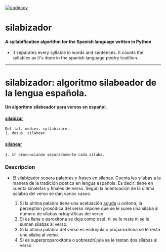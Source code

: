 [![codecov](https://img.shields.io/codecov/c/github/neburnodrog/silabizador)](https://codecov.io/gh/neburnodrog/silabizador)

# silabizador
#### A syllabification algorithm for the Spanish language written in Python

- It separates every syllable in words and sentences. It counts the syllables as it's done in the spanish language poetry tradition.


---

# silabizador: algoritmo silabeador de la lengua española.
#### Un algoritmo silabeador para versos en español.

#### [silabizar](https://dle.rae.es/silabizar)
```
Del lat. mediev. syllabizare.
1. desus. silabear.
```
#### [silabear](https://dle.rae.es/silabear)
```
1. Ir pronunciando separadamente cada sílaba.
```


### Descripcion
- El silabizador separa palabras y frases en sílabas. Cuenta las sílabas a la manera de la tradición poética en lengua española. 
Es decir: tiene en cuenta sinalefas y finales de verso. Según la acentuación de la última palabra del verso se dan varios casos:

  1. Si la última palabra tiene una acetuación [aguda]() u *oxítona*, la perceptión prosódica del verso impone que se le sume una sílaba al número de sílabas ortográficas del verso.
  2. Si es llana o paroxítona se deja como está: ni se le resta ni se le suman sílabas al verso.
  3. Si la última palabra del verso es esdrújula o proparoxítona se le resta una sílaba al verso.
  4. Si es superproparoxítona o sobresdrújula se le restan dos sílabas al verso.

